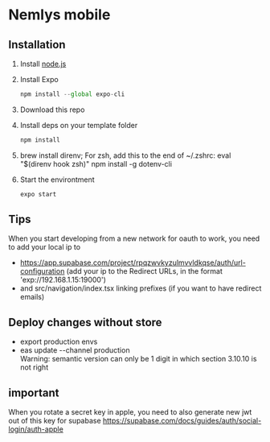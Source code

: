 # Nemlys mobile 

## Installation

1. Install [node.js](https://nodejs.org/en/)
2. Install Expo

   ```jsx
   npm install --global expo-cli
   ```

3. Download this repo
4. Install deps on your template folder

   ```jsx
   npm install
   ```
4. brew install direnv; 
For zsh, add this to the end of ~/.zshrc:
eval "$(direnv hook zsh)"
npm install -g dotenv-cli

5. Start the environtment

   ```jsx
   expo start
   ```




## Tips
When you start developing from a new network for oauth to work, you need to add your local ip to 
- https://app.supabase.com/project/rpqzwvkyzulmvvldkqse/auth/url-configuration (add your ip to the Redirect URLs, in the format 'exp://192.168.1.15:19000')
- and src/navigation/index.tsx linking prefixes (if you want to have redirect emails)


## Deploy changes without store
- export production envs
- eas update --channel production  
Warning: semantic version can only be 1 digit in which section 3.10.10 is not right

## important
When you rotate a secret key in apple, you need to also generate new jwt out of this key for supabase
https://supabase.com/docs/guides/auth/social-login/auth-apple